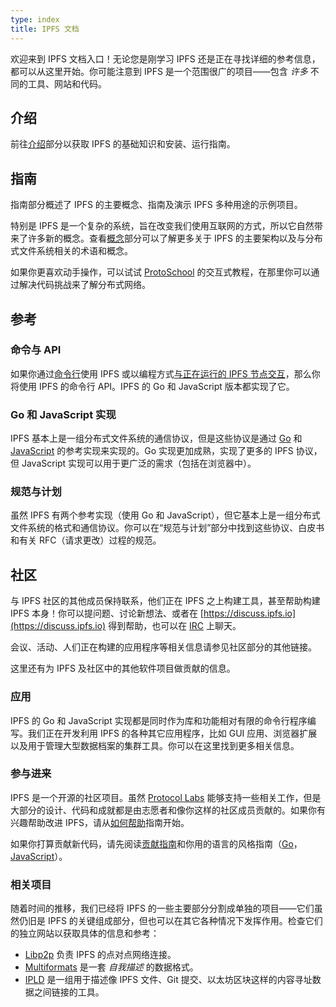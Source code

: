 ```yaml
---
type: index
title: IPFS 文档
---
```


欢迎来到 IPFS 文档入口！无论您是刚学习 IPFS 还是正在寻找详细的参考信息，都可以从这里开始。你可能注意到 IPFS 是一个范围很广的项目——包含 *许多* 不同的工具、网站和代码。

## 介绍

前往[介绍](/introduction)部分以获取 IPFS 的基础知识和安装、运行指南。


## 指南

指南部分概述了 IPFS 的主要概念、指南及演示 IPFS 多种用途的示例项目。

特别是 IPFS 是一个复杂的系统，旨在改变我们使用互联网的方式，所以它自然带来了许多新的概念。查看[概念](/guides/concepts)部分可以了解更多关于 IPFS 的主要架构以及与分布式文件系统相关的术语和概念。

如果你更喜欢动手操作，可以试试 [ProtoSchool](https://proto.school) 的交互式教程，在那里你可以通过解决代码挑战来了解分布式网络。


## 参考

### 命令与 API

如果你通过[命令行](/reference/api/cli)使用 IPFS 或以编程方式[与正在运行的 IPFS 节点交互](/reference/api/http)，那么你将使用 IPFS 的命令行 API。IPFS 的 Go 和 JavaScript 版本都实现了它。


### Go 和 JavaScript 实现

IPFS 基本上是一组分布式文件系统的通信协议，但是这些协议是通过 [Go](/reference/go/overview) 和 [JavaScript](/reference/js/overview) 的参考实现来实现的。Go 实现更加成熟，实现了更多的 IPFS 协议，但 JavaScript 实现可以用于更广泛的需求（包括在浏览器中）。


### 规范与计划

虽然 IPFS 有两个参考实现（使用 Go 和 JavaScript），但它基本上是一组分布式文件系统的格式和通信协议。你可以在“规范与计划”部分中找到这些协议、白皮书和有关 RFC（请求更改）过程的规范。


## 社区

与 IPFS 社区的其他成员保持联系，他们正在 IPFS 之上构建工具，甚至帮助构建 IPFS 本身！你可以提问题、讨论新想法、或者在 [https://discuss.ipfs.io](https://discuss.ipfs.io) 得到帮助，也可以在 [IRC](/community/irc) 上聊天。

会议、活动、人们正在构建的应用程序等相关信息请参见社区部分的其他链接。

这里还有为 IPFS 及社区中的其他软件项目做贡献的信息。

### 应用

IPFS 的 Go 和 JavaScript 实现都是同时作为库和功能相对有限的命令行程序编写。我们正在开发利用 IPFS 的各种其它应用程序，比如 GUI 应用、浏览器扩展以及用于管理大型数据档案的集群工具。你可以在这里找到更多相关信息。

### 参与进来

IPFS 是一个开源的社区项目。虽然 [Protocol Labs](https://protocol.ai) 能够支持一些相关工作，但是大部分的设计、代码和成就都是由志愿者和像你这样的社区成员贡献的。如果你有兴趣帮助改进 IPFS，请从[如何帮助](/community/contribute/how_to_help)指南开始。

如果你打算贡献新代码，请先阅读[贡献指南](https://github.com/ipfs/community/blob/master/CONTRIBUTING.md)和你用的语言的风格指南（[Go](https://github.com/ipfs/community/blob/master/CONTRIBUTING_GO.md)，[JavaScript](https://github.com/ipfs/community/blob/master/CONTRIBUTING_JS.md)）。

### 相关项目

随着时间的推移，我们已经将 IPFS 的一些主要部分分割成单独的项目——它们虽然仍旧是 IPFS 的关键组成部分，但也可以在其它各种情况下发挥作用。检查它们的独立网站以获取具体的信息和参考：

- [Libp2p](https://libp2p.io) 负责 IPFS 的点对点网络连接。
- [Multiformats](https://multiformats.io) 是一套 *自我描述* 的数据格式。
- [IPLD](https://ipld.io) 是一组用于描述像 IPFS 文件、Git 提交、以太坊区块这样的内容寻址数据之间链接的工具。
